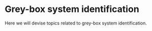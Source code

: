 # Grey-box system identification

Here we will devise topics related to grey-box system identification.
